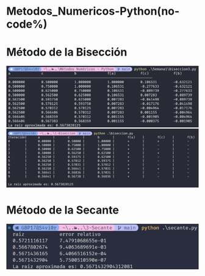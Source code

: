 # Metodos_Numericos-Python(no-code%)

# Método de la Bisección

![biseccion](Semana1/img/biseccion.png)
![biseccion+-](Semana1/img/biseccion+-.png)

# Método de la Secante 

![secante](Semana2/img/secante.png)
